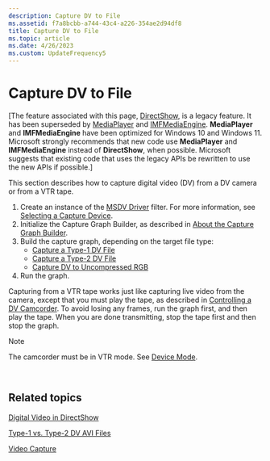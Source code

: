 ```yaml
---
description: Capture DV to File
ms.assetid: f7a8bcbb-a744-43c4-a226-354ae2d94df8
title: Capture DV to File
ms.topic: article
ms.date: 4/26/2023
ms.custom: UpdateFrequency5
---
```


# Capture DV to File

\[The feature associated with this page, [DirectShow](/windows/win32/directshow/directshow), is a legacy feature. It has been superseded by [MediaPlayer](/uwp/api/Windows.Media.Playback.MediaPlayer) and [IMFMediaEngine](/windows/win32/api/mfmediaengine/nn-mfmediaengine-imfmediaengine). **MediaPlayer** and **IMFMediaEngine** have been optimized for Windows 10 and Windows 11. Microsoft strongly recommends that new code use **MediaPlayer** and **IMFMediaEngine** instead of **DirectShow**, when possible. Microsoft suggests that existing code that uses the legacy APIs be rewritten to use the new APIs if possible.\]

This section describes how to capture digital video (DV) from a DV camera or from a VTR tape.

1.  Create an instance of the [MSDV Driver](msdv-driver.md) filter. For more information, see [Selecting a Capture Device](selecting-a-capture-device.md).
2.  Initialize the Capture Graph Builder, as described in [About the Capture Graph Builder](about-the-capture-graph-builder.md).
3.  Build the capture graph, depending on the target file type:
    -   [Capture a Type-1 DV File](capture-a-type-1-dv-file.md)
    -   [Capture a Type-2 DV File](capture-a-type-2-dv-file.md)
    -   [Capture DV to Uncompressed RGB](capture-dv-to-uncompressed-rgb.md)
4.  Run the graph.

Capturing from a VTR tape works just like capturing live video from the camera, except that you must play the tape, as described in [Controlling a DV Camcorder](controlling-a-dv-camcorder.md). To avoid losing any frames, run the graph first, and then play the tape. When you are done transmitting, stop the tape first and then stop the graph.

> [!Note]  
> The camcorder must be in VTR mode. See [Device Mode](device-mode.md).

 

## Related topics

<dl> <dt>

[Digital Video in DirectShow](digital-video-in-directshow.md)
</dt> <dt>

[Type-1 vs. Type-2 DV AVI Files](type-1-vs--type-2-dv-avi-files.md)
</dt> <dt>

[Video Capture](video-capture.md)
</dt> </dl>

 

 



